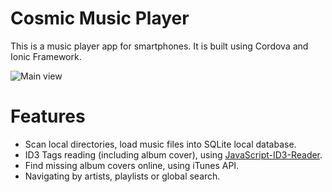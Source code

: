 # Cosmic Music Player

This is a music player app for smartphones. It is built using Cordova and Ionic Framework.

![Main view](https://github.com/homerours/cosmic/blob/master/www/data/artwork/1.jpg)

# Features

- Scan local directories, load music files into SQLite local database.
- ID3 Tags reading (including album cover), using [JavaScript-ID3-Reader](https://github.com/aadsm/JavaScript-ID3-Reader).
- Find missing album covers online, using iTunes API.
- Navigating by artists, playlists or global search.
